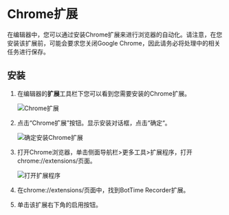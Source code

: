 # Chrome扩展
在编辑器中，您可以通过安装Chrome扩展来进行浏览器的自动化。请注意，在您安装该扩展前，可能会要求您关闭Google Chrome，因此请务必将处理中的相关任务进行保存。

## 安装
1. 在编辑器的**扩展**工具栏下您可以看到您需要安装的Chrome扩展。

   ![Chrome扩展](https://docimages.blob.core.chinacloudapi.cn/images/Studio/Extensions/chrome-clickExtension.PNG)

2. 点击“Chrome扩展”按钮。显示安装对话框，点击“确定“。

   ![确定安装Chrome扩展](https://docimages.blob.core.chinacloudapi.cn/images/Studio/Extensions/chrome-installation.PNG)

3. 打开Chrome浏览器，单击侧面导航栏>更多工具>扩展程序，打开chrome://extensions/页面。

   ![打开扩展程序](https://docimages.blob.core.chinacloudapi.cn/images/Studio/Extensions/chrome-openExtension.png)

4. 在chrome://extensions/页面中，找到BotTime Recorder扩展。

5. 单击该扩展右下角的启用按钮。

